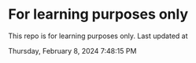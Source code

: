 # For learning purposes only
This repo is for learning purposes only.
Last updated at

Thursday, February 8, 2024 7:48:15 PM

